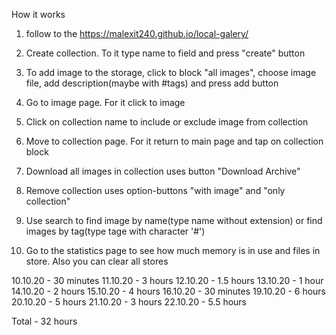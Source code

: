 How it works

1) follow to the https://malexit240.github.io/local-galery/

2) Create collection. To it type name to field and press "create" button

3) To add image to the storage, click to block "all images", choose image file, add description(maybe with #tags) and press add button

4) Go to image page. For it click to image

5) Click on collection name to include or exclude image from collection

6) Move to collection page. For it return to main page and tap on collection block

7) Download all images in collection uses button "Download Archive"

8) Remove collection uses option-buttons "with image" and "only collection"

9) Use search to find image by name(type name without extension) or find images by tag(type tage with character '#')

10) Go to the statistics page to see how much memory  is in use and files in store. Also you can clear all stores


10.10.20 - 30 minutes
11.10.20 - 3 hours
12.10.20 - 1.5 hours
13.10.20 - 1 hour
14.10.20 - 2 hours
15.10.20 -  4 hours
16.10.20 - 30 minutes
19.10.20 - 6 hours
20.10.20 - 5 hours
21.10.20 - 3 hours
22.10.20 - 5.5 hours

Total - 32 hours